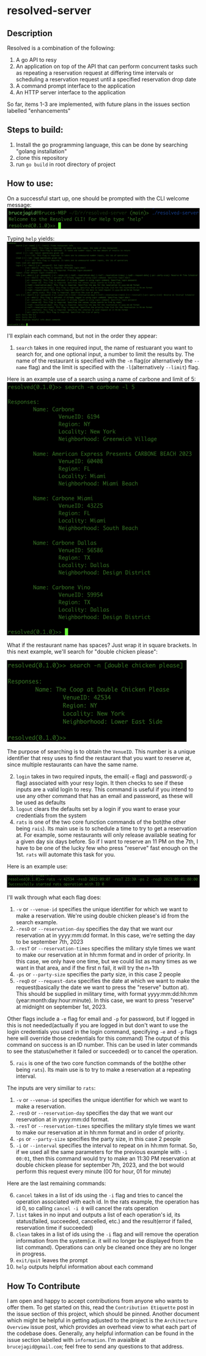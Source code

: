 # resolved-server
## Description
Resolved is a combination of the following:
1. A go API to resy
2. An application on top of the API that can perform concurrent tasks such as repeating a reservation request at differing time intervals or scheduling a reservation request until a specified reservation drop date
3. A command prompt interface to the application
4. An HTTP server interface to the application

So far, items 1-3 are implemented, with future plans in the issues section labelled "enhancements"


## Steps to build:

1. Install the go programming language, this can be done by searching "golang installation"
2. clone this repository
3. run `go build` in root directory of project 

## How to use:

On a successful start up, one should be prompted with the CLI welcome message:
![prompt](./assets/prompt.png)

Typing `help` yields:
![help](./assets/help.png)

I'll explain each command, but not in the order they appear:
1. `search` takes in one required input, the name of restuarant you want to search for, and one optional input, a number to limit the results by. The name of the restaurant is specified with the `-n` flag(or alternatively the `--name` flag) and the limit is specified with the `-l`(alternatively `--limit`) flag.

Here is an example use of a search using a name of carbone and limit of 5: 
![search](./assets/search.png)

What if the restaurant name has spaces? Just wrap it in square brackets. In this next example, we'll search for "double chicken please":

![search_bracket](./assets/search_bracket.png)

The purpose of searching is to obtain the `VenueID`. This number is a unique identifier that resy uses to find the restaurant that you want to reserve at, since multiple restaurants can have the same name.

2. `login` takes in two required inputs, the email(`-e` flag) and password(`-p` flag) associated with your resy login. It then checks to see if these inputs are a valid login to resy. This command is useful if you intend to use any other command that has an email and password, as these will be used as defaults
3. `logout` clears the defaults set by a login if you want to erase your credentials from the system
4. `rats` is one of the two core function commands of the bot(the other being `rais`). Its main use is to schedule a time to try to get a reservation at. For example, some restaurants will only release available seating for a given day six days before. So if I want to reserve an 11 PM on the 7th, I have
to be one of the lucky few who press "reserve" fast enough on the 1st. `rats` will automate this task for you.

Here is an example use:

![rats](./assets/rats.png)

I'll walk through what each flag does:
1. `-v` or `--venue-id` specifies the unique identifier for which we want to make a reservation. We're using double chicken please's id from the search example.
2. `-resD` or `--reservation-day` specifies the day that we want our reservation at in yyyy:mm:dd format. In this case, we're setting the day to be september 7th, 2023
3. `-resT` or `--reservation-times` specifies the military style times we want to make our reservation at in hh:mm format and in order of priority. In this case, we only have one time, but we could list as many times as we want in that area, and if the first n fail, it will try the n+1th
4. `-ps` or `--party-size` specifies the party size, in this case 2 people
5. `-reqD` or `--request-date` specifies the date at which we want to make the request(basically the date we want to press the "reserve" button at). This should be supplied in military time, with format yyyy:mm:dd:hh:mm (year:month:day:hour:minute). In this case, we want to press
"reserve" at midnight on september 1st, 2023.

Other flags include a `-e` flag for email and `-p` for password, but if logged in this is not needed(actually if you are logged in but don't want to use the login credentials you used in the login command, specifying `-e` and `-p` flags here will override those credentials for this command)
The output of this command on success is an ID number. This can be used in later commands to see the status(whether it failed or succeeded) or to cancel the operation.

5. `rais` is one of the two core function commands of the bot(the other being `rats`). Its main use is to try to make a reservation at a repeating interval.

The inputs are very similiar to `rats`:
1. `-v` or `--venue-id` specifies the unique identifier for which we want to make a reservation. 
2. `-resD` or `--reservation-day` specifies the day that we want our reservation at in yyyy:mm:dd format.
3. `-resT` or `--reservation-times` specifies the military style times we want to make our reservation at in hh:mm format and in order of priority. 
4. `-ps` or `--party-size` specifies the party size, in this case 2 people
5. `-i` or `--interval` specifies the interval to repeat on in hh:mm format. So, if we used all the same parameters for the previous example with `-i 00:01`, then this command would try to make an 11:30 PM reservation at double chicken please for september 7th, 2023, and the bot would perform this request every minute (00 for hour, 01 for minute)

Here are the last remaining commands:

6. `cancel` takes in a list of ids using the `-i` flag and tries to cancel the operation associated with each id. In the rats example, the operation has id 0, so calling `cancel -i 0` will cancel the rats operation
7. `list` takes in no input and outputs a list of each operation's id, its status(failed, succeeded, cancelled, etc.) and the result(error if failed, reservation time if succeeded)
8. `clean` takes in a list of ids using the `-i` flag and will remove the operation information from the system(i.e. it will no longer be displayed from the list command). Operations can only be cleaned once they are no longer in progress.
9. `exit/quit` leaves the prompt
10. `help` outputs helpful information about each command

## How To Contribute

I am open and happy to accept contributions from anyone who wants to offer them. To get started on this, read the `Contribution Etiquette` post in the issue section of this project, which should be pinned. Another document which might be helpful in getting adjusted to the project is the `Architecture Overview` issue post, which provides an overhead view to what each part of the codebase does. Generally, any helpful information can be found in the issue section labelled with `information`. I'm avaialble at `brucejagid@gmail.com`; feel free to send any questions to that address.
